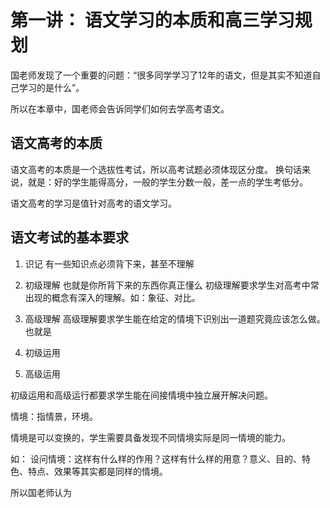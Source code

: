 # 第一讲： 语文学习的本质和高三学习规划

国老师发现了一个重要的问题：“很多同学学习了12年的语文，但是其实不知道自己学习的是什么”。


所以在本章中，国老师会告诉同学们如何去学高考语文。

## 语文高考的本质

语文高考的本质是一个选拔性考试，所以高考试题必须体现区分度。
换句话来说，就是：好的学生能得高分，一般的学生分数一般，差一点的学生考低分。

语文高考的学习是值针对高考的语文学习。

## 语文考试的基本要求

1. 识记
有一些知识点必须背下来，甚至不理解

2. 初级理解 
也就是你所背下来的东西你真正懂么
初级理解要求学生对高考中常出现的概念有深入的理解。如：象征、对比。

3. 高级理解
高级理解要求学生能在给定的情境下识别出一道题究竟应该怎么做。
也就是

4. 初级运用

5. 高级运用

初级运用和高级运行都要求学生能在间接情境中独立展开解决问题。

情境：指情景，环境。

情境是可以变换的，学生需要具备发现不同情境实际是同一情境的能力。

如： 设问情境：这样有什么样的作用？这样有什么样的用意？意义、目的、特色、特点、效果等其实都是同样的情境。


所以国老师认为















